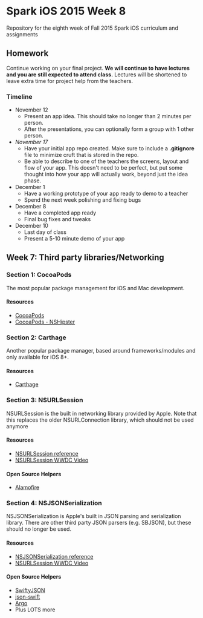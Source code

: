# Spark iOS 2015 Week 8
Repository for the eighth week of Fall 2015 Spark iOS curriculum and assignments

## Homework

Continue working on your final project. **We will continue to have lectures and you are still expected to attend class.** Lectures will be shortened to leave extra time for project help from the teachers.

### Timeline
* November 12
	* Present an app idea. This should take no longer than 2 minutes per person.
	* After the presentations, you can optionally form a group with 1 other person.
* *November 17*
	* Have your initial app repo created. Make sure to include a __.gitignore__ file to minimize cruft that is stored in the repo.
	* Be able to describe to one of the teachers the screens, layout and flow of your app. This doesn't need to be perfect, but put some thought into how your app will actually work, beyond just the idea phase.
* December 1
	* Have a working prototype of your app ready to demo to a teacher
	* Spend the next week polishing and fixing bugs
* December 8
	* Have a completed app ready
	* Final bug fixes and tweaks
* December 10
	* Last day of class
	* Present a 5-10 minute demo of your app

## Week 7: Third party libraries/Networking

### Section 1: CocoaPods
The most popular package management for iOS and Mac development.

#### Resources
- [CocoaPods](https://cocoapods.org/)
- [CocoaPods - NSHipster](http://nshipster.com/cocoapods/)

### Section 2: Carthage
Another popular package manager, based around frameworks/modules and only available for iOS 8+.

#### Resources
- [Carthage](https://github.com/Carthage/Carthage)

### Section 3: NSURLSession
NSURLSession is the built in networking library provided by Apple. Note that this replaces the older NSURLConnection library, which should not be used anymore

#### Resources
- [NSURLSession reference](https://developer.apple.com/library/ios/documentation/Foundation/Reference/NSURLSession_class/)
- [NSURLSession WWDC Video](https://developer.apple.com/videos/play/wwdc2015-711/)

#### Open Source Helpers
- [Alamofire](https://github.com/Alamofire/Alamofire)

### Section 4: NSJSONSerialization
NSJSONSerialization is Apple's built in JSON parsing and serialization library. There are other third party JSON parsers (e.g. SBJSON), but these should no longer be used.

#### Resources
- [NSJSONSerialization reference](https://developer.apple.com/library/ios/documentation/Foundation/Reference/NSJSONSerialization_Class/)
- [NSURLSession WWDC Video](https://developer.apple.com/videos/play/wwdc2015-711/)

#### Open Source Helpers
- [SwiftyJSON](https://github.com/SwiftyJSON/SwiftyJSON)
- [json-swift](https://github.com/owensd/json-swift)
- [Argo](https://github.com/thoughtbot/Argo)
- Plus LOTS more